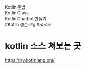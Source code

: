 Kotlin 문법 <br>
Kotlin Class <br>
Kotlin Chatbot 만들기 <br>
#Kotlin 생존코딩 따라하기 <br>

# kotlin 소스 쳐보는 곳
https://try.kotlinlang.org/<br>
